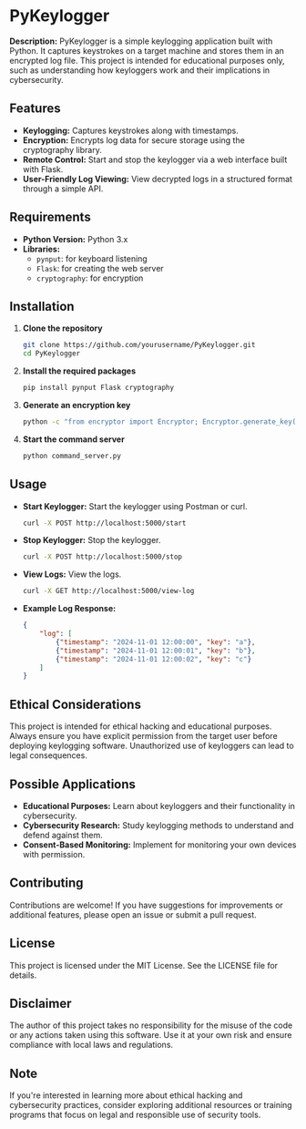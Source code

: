 # PyKeylogger

**Description:** PyKeylogger is a simple keylogging application built with Python. It captures keystrokes on a target machine and stores them in an encrypted log file. This project is intended for educational purposes only, such as understanding how keyloggers work and their implications in cybersecurity.

## Features
- **Keylogging:** Captures keystrokes along with timestamps.
- **Encryption:** Encrypts log data for secure storage using the cryptography library.
- **Remote Control:** Start and stop the keylogger via a web interface built with Flask.
- **User-Friendly Log Viewing:** View decrypted logs in a structured format through a simple API.

## Requirements
- **Python Version:** Python 3.x
- **Libraries:**
    - `pynput`: for keyboard listening
    - `Flask`: for creating the web server
    - `cryptography`: for encryption

## Installation
1. **Clone the repository**
   ```bash
   git clone https://github.com/yourusername/PyKeylogger.git
   cd PyKeylogger
   ```

2. **Install the required packages**
   ```bash
   pip install pynput Flask cryptography
   ```

3. **Generate an encryption key**
   ```bash
   python -c "from encryptor import Encryptor; Encryptor.generate_key()"
   ```

4. **Start the command server**
   ```bash
   python command_server.py
   ```

## Usage
- **Start Keylogger:** Start the keylogger using Postman or curl.
   ```bash
   curl -X POST http://localhost:5000/start
   ```

- **Stop Keylogger:** Stop the keylogger.
   ```bash
   curl -X POST http://localhost:5000/stop
   ```

- **View Logs:** View the logs.
   ```bash
   curl -X GET http://localhost:5000/view-log
   ```

- **Example Log Response:**
   ```json
   {
       "log": [
           {"timestamp": "2024-11-01 12:00:00", "key": "a"},
           {"timestamp": "2024-11-01 12:00:01", "key": "b"},
           {"timestamp": "2024-11-01 12:00:02", "key": "c"}
       ]
   }
   ```

## Ethical Considerations
This project is intended for ethical hacking and educational purposes. Always ensure you have explicit permission from the target user before deploying keylogging software. Unauthorized use of keyloggers can lead to legal consequences.

## Possible Applications
- **Educational Purposes:** Learn about keyloggers and their functionality in cybersecurity.
- **Cybersecurity Research:** Study keylogging methods to understand and defend against them.
- **Consent-Based Monitoring:** Implement for monitoring your own devices with permission.

## Contributing
Contributions are welcome! If you have suggestions for improvements or additional features, please open an issue or submit a pull request.

## License
This project is licensed under the MIT License. See the LICENSE file for details.

## Disclaimer
The author of this project takes no responsibility for the misuse of the code or any actions taken using this software. Use it at your own risk and ensure compliance with local laws and regulations.

## Note
If you're interested in learning more about ethical hacking and cybersecurity practices, consider exploring additional resources or training programs that focus on legal and responsible use of security tools.
